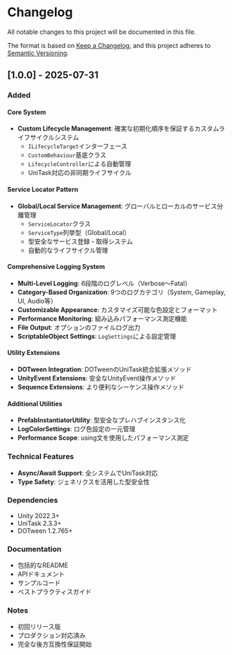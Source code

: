 # Changelog

All notable changes to this project will be documented in this file.

The format is based on [Keep a Changelog](https://keepachangelog.com/en/1.0.0/),
and this project adheres to [Semantic Versioning](https://semver.org/spec/v2.0.0.html).

## [1.0.0] - 2025-07-31

### Added

#### Core System
- **Custom Lifecycle Management**: 確実な初期化順序を保証するカスタムライフサイクルシステム
    - `ILifecycleTarget`インターフェース
    - `CustomBehaviour`基底クラス
    - `LifecycleController`による自動管理
    - UniTask対応の非同期ライフサイクル

#### Service Locator Pattern
- **Global/Local Service Management**: グローバルとローカルのサービス分離管理
    - `ServiceLocator`クラス
    - `ServiceType`列挙型（Global/Local）
    - 型安全なサービス登録・取得システム
    - 自動的なライフサイクル管理

#### Comprehensive Logging System
- **Multi-Level Logging**: 6段階のログレベル（Verbose〜Fatal）
- **Category-Based Organization**: 9つのログカテゴリ（System, Gameplay, UI, Audio等）
- **Customizable Appearance**: カスタマイズ可能な色設定とフォーマット
- **Performance Monitoring**: 組み込みパフォーマンス測定機能
- **File Output**: オプションのファイルログ出力
- **ScriptableObject Settings**: `LogSettings`による設定管理

#### Utility Extensions
- **DOTween Integration**: DOTweenのUniTask統合拡張メソッド
- **UnityEvent Extensions**: 安全なUnityEvent操作メソッド
- **Sequence Extensions**: より便利なシーケンス操作メソッド

#### Additional Utilities
- **PrefabInstantiatorUtility**: 型安全なプレハブインスタンス化
- **LogColorSettings**: ログ色設定の一元管理
- **Performance Scope**: using文を使用したパフォーマンス測定

### Technical Features
- **Async/Await Support**: 全システムでUniTask対応
- **Type Safety**: ジェネリクスを活用した型安全性

### Dependencies
- Unity 2022.3+
- UniTask 2.3.3+
- DOTween 1.2.765+

### Documentation
- 包括的なREADME
- APIドキュメント
- サンプルコード
- ベストプラクティスガイド

### Notes
- 初回リリース版
- プロダクション対応済み
- 完全な後方互換性保証開始